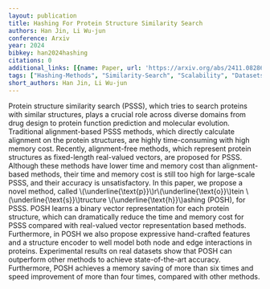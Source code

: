 ```yaml
---
layout: publication
title: Hashing For Protein Structure Similarity Search
authors: Han Jin, Li Wu-jun
conference: Arxiv
year: 2024
bibkey: han2024hashing
citations: 0
additional_links: [{name: Paper, url: 'https://arxiv.org/abs/2411.08286'}]
tags: ["Hashing-Methods", "Similarity-Search", "Scalability", "Datasets"]
short_authors: Han Jin, Li Wu-jun
---
```

Protein structure similarity search (PSSS), which tries to search proteins
with similar structures, plays a crucial role across diverse domains from drug
design to protein function prediction and molecular evolution. Traditional
alignment-based PSSS methods, which directly calculate alignment on the protein
structures, are highly time-consuming with high memory cost. Recently,
alignment-free methods, which represent protein structures as fixed-length
real-valued vectors, are proposed for PSSS. Although these methods have lower
time and memory cost than alignment-based methods, their time and memory cost
is still too high for large-scale PSSS, and their accuracy is unsatisfactory.
In this paper, we propose a novel method, called
\\(\underline\{\text\{p\}\}\\)r\\(\underline\{\text\{o\}\}\\)tein
\\(\underline\{\text\{s\}\}\\)tructure \\(\underline\{\text\{h\}\}\\)ashing (POSH), for PSSS.
POSH learns a binary vector representation for each protein structure, which
can dramatically reduce the time and memory cost for PSSS compared with
real-valued vector representation based methods. Furthermore, in POSH we also
propose expressive hand-crafted features and a structure encoder to well model
both node and edge interactions in proteins. Experimental results on real
datasets show that POSH can outperform other methods to achieve
state-of-the-art accuracy. Furthermore, POSH achieves a memory saving of more
than six times and speed improvement of more than four times, compared with
other methods.